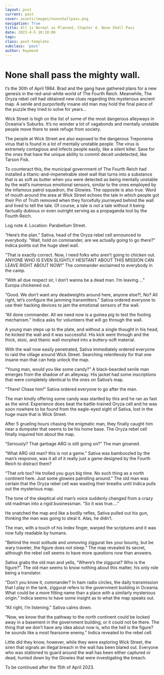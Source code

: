 ```yaml
---
layout: post
current: post
cover: assets/images/noneshallpass.png
navigation: True
title: All is Normal as Planned, Chapter 4. None Shall Pass
date: 2023-4-5 10:18:00
tags:
class: post-template
subclass: 'post'
author: Raymond
---
```

# None shall pass the mighty wall.

t’s the 30th of April 1984. Brad and the gang have gathered plans for a new genesis in the red-and-white world of The Fourth Reich. Meanwhile, The Oryza rebel cell had obtained new clues regarding this mysterious ancient map. A senile and purportedly insane old man may hold the final piece of the puzzle they tried to solve for years…

Wick Street is high on the list of some of the most dangerous alleyways in Oceania's Suburbs. It’s no wonder a lot of vagabonds and mentally unstable people move there to seek refuge from society. 

The people at Wick Street are also exposed to the dangerous Treponema virus that is found in a lot of mentally unstable people. The virus is extremely contagious and infects people easily, like a silent killer. Save for the ones that have the unique ability to commit deceit undetected, like Tarson Fisk.

To counteract this, the municipal government of The Fourth Reich had installed a titanic-and-impenetrable steel wall that turns into a substance that is as soft as butter when you were detected as being mentally unstable by the wall’s numerous emotional sensors, similar to the ones employed by the infamous patrol squadron, the Glowies. The opposite is also true.  Word of mouth around the area at Wick Street echoes the tale in which people got their Pin of Truth removed when they forcefully journeyed behind the wall and lived to tell the tale. Of course, a tale is not a tale without it being factually dubious or even outright serving as a propaganda tool by the Fourth Reich.

Log note 4. Location: Parabellum Street.

“Here’s the plan.” Sativa, head of the Oryza rebel cell announced to everybody.
“Wait, hold on commander, are we actually going to go there?” Indica points out the huge steel wall.

“That is exactly correct. Now, I need folks who aren’t going to chicken out. ANYONE WHO IS EVEN SLIGHTLY HESITANT ABOUT THIS MISSION CAN LEAVE RIGHT ABOUT NOW!” The commander exclaimed to everybody in the camp.

“With all due respect sir, I don’t wanna be a dead man. I’m leaving….” Europa chickened out.

“Good. We don’t want any deadweights around here, anyone else?!, No? All right, let’s configure the jamming transmitters.” Sativa ordered everyone to use their hacking devices to jam the emotional sensors of the wall. 

“All done commander. All we need now is a guinea pig to test the fooling mechanism.” Indica asks for volunteers that will go through the wall.

A young man steps up to the plate, and without a single thought in his head, he kicked the wall and it was successful. His kick went through and the thick, stoic, and titanic wall morphed into a buttery-soft material.

With the wall now easily penetrated, Sativa immediately ordered everyone to raid the village around Wick Street. Searching relentlessly for that one insane man that can help unlock the map.

“Young man, would you like some candy?” A black-bearded senile man emerges from the shadow of an alleyway. His jacket had some inscriptions that were completely identical to the ones on Sativa’s map.

“There! Chase him!” Sativa ordered everyone to go after the man.

The man kindly offering some candy was startled by this and he ran as fast as the wind. Experience does beat the battle-trained Oryza cell and he was soon nowhere to be found from the eagle-eyed sight of Sativa, lost in the huge maze that is Wick Street.

After 5 grueling hours chasing the enigmatic man, they finally caught him near a dumpster that seems to be his home base. The Oryza rebel cell finally inquired him about the map.

“Seriously? That garbage ARG is still going on?” The man groaned.

“What ARG old man? this is not a game.” Sativa was bamboozled by the man’s response, was it all of it really just a game designed by the Fourth Reich to distract them?

“That orb too? He trolled you guys big time. No such thing as a north continent here. Just some glowies patrolling around.”  The old man was certain that the Oryza rebel cell was wasting their breaths until Indica pulls out the mysterious map.

The tone of the skeptical old man’s voice suddenly changed from a crazy old madman into a rigid businessman. “So it was true….”

He snatched the map and like a bodily reflex, Sativa pulled out his gun, thinking the man was going to steal it. Alas, he didn’t.

The man, with a touch of his index finger, warped the scriptures and it was now fully readable by humans.

“Behind the most solitude and unmoving ziggurat lies your bounty, but be wary traveler, the figure does not sleep.” The map revealed its secret, although the rebel cell seems to have more questions now than answers.

Sativa grabs the old man and yells, “Where’s the ziggurat? Who is the figure?”.
The old man seems to know nothing about this matter, his only role being a translator.

“Don’t you know it, commander? In ham radio circles, the daily transmission that I play in the tank, ziggurat refers to the government building in Oceania. What could be a more fitting name than a place with a similarly mysterious origin.” Indica seems to have some insight as to what the map speaks out.

“All right, I’m listening.” Sativa calms down.

“Now, we know that the pathway to the north continent could be locked away in a basement in the government building, or it could not be there. The thing that we don’t have any idea about now is, who the hell is the figure? he sounds like a most fearsome enemy.” Indica revealed to the rebel cell.

Little did they know, however, while they were exploring Wick Street, the siren that signals an illegal breach in the wall has been blared out. Everyone who was stationed to guard around the wall has been either captured or dead, hunted down by the Glowies that were investigating the breach.

To be continued after the 15th of April 2023.
